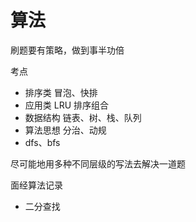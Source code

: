 # 算法

刷题要有策略，做到事半功倍

考点

- 排序类 冒泡、快排
- 应用类 LRU 排序组合
- 数据结构 链表、树、栈、队列
- 算法思想 分治、动规
- dfs、bfs

尽可能地用多种不同层级的写法去解决一道题

面经算法记录

- 二分查找
